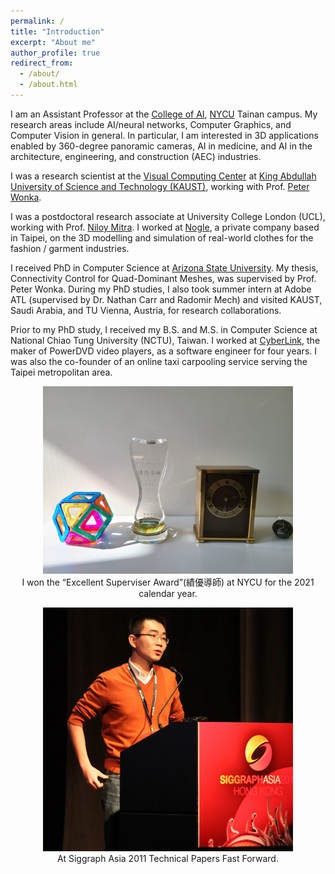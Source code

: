 ```yaml
---
permalink: /
title: "Introduction"
excerpt: "About me"
author_profile: true
redirect_from: 
  - /about/
  - /about.html
---
```


I am an Assistant Professor at the <a href="https://ai.nycu.edu.tw/en/">College of AI</a>, <a href="https://en.nycu.edu.tw/">NYCU</a> Tainan campus. My research areas include AI/neural networks, Computer Graphics, and Computer Vision in general. In particular, I am interested in 3D applications enabled by 360-degree panoramic cameras, AI in medicine, and AI in the architecture, engineering, and construction (AEC) industries.

I was a research scientist at the <a href="https://vcc.kaust.edu.sa">Visual Computing Center</a> at <a href="http://www.kaust.edu.sa">King Abdullah University of Science and Technology (KAUST)</a>, working with Prof. <a href="http://peterwonka.net/">Peter Wonka</a>.

I was a postdoctoral research associate at University College London (UCL), working with Prof. <a href="http://www0.cs.ucl.ac.uk/staff/n.mitra/">Niloy Mitra</a>. I worked at <a href="http://www.nogle.com">Nogle</a>, a private company based in Taipei, on the 3D modelling and simulation of real-world clothes for the fashion / garment industries.

I received PhD in Computer Science at <a href="https://www.asu.edu">Arizona State University</a>. My thesis, Connectivity Control for Quad-Dominant Meshes, was supervised by Prof. Peter Wonka. During my PhD studies, I also took summer intern at Adobe ATL (supervised by Dr. Nathan Carr and Radomir Mech) and visited KAUST, Saudi Arabia, and TU Vienna, Austria, for research collaborations.

Prior to my PhD study, I received my B.S. and M.S. in Computer Science at National Chiao Tung University (NCTU), Taiwan. I worked at <a href="http://www.cyberlink.com/">CyberLink</a>, the maker of PowerDVD video players, as a software engineer for four years. I was also the co-founder of an online taxi carpooling service serving the Taipei metropolitan area.

<p style="text-align: center;"><img width='400' src='/images/supervising_award.jpg'><br>
I won the “Excellent Superviser Award”(績優導師) at NYCU for the 2021 calendar year.</p>

<p style="text-align: center;"><img width='400' src='/images/profile.jpg'><br>
At Siggraph Asia 2011 Technical Papers Fast Forward.</p>